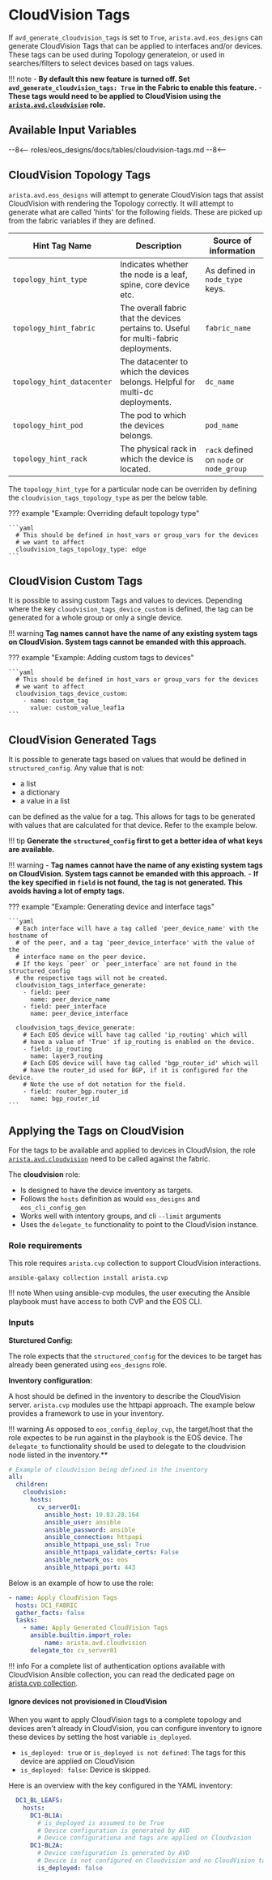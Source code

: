 # CloudVision Tags

If  `avd_generate_cloudvision_tags` is set to `True`, `arista.avd.eos_designs` can generate CloudVision Tags that can be applied to interfaces and/or devices. These tags can be used during Topology generateion, or used in searches/filters to select devices based on tags values.

!!! note
    - **By default this new feature is turned off. Set `avd_generate_cloudvision_tags: True` in the Fabric to enable this feature.**
    - **These tags would need to be applied to CloudVision using the [`arista.avd.cloudvision`](../../../cloudvision/README.md) role.**

## Available Input Variables

--8<--
roles/eos_designs/docs/tables/cloudvision-tags.md
--8<--

## CloudVision Topology Tags

`arista.avd.eos_designs` will attempt to generate CloudVision tags that assist CloudVision with rendering the Topology correctly.
It will attempt to generate what are called 'hints' for the following fields. These are picked up from the fabric variables if they are defined.

| Hint Tag Name | Description | Source of information |
| ---------- | ----------- |--------------------- |
| `topology_hint_type` | Indicates whether the node is a leaf, spine, core device etc. | As defined in `node_type` keys. |
| `topology_hint_fabric` | The overall fabric that the devices pertains to. Useful for multi-fabric deployments. | `fabric_name` |
| `topology_hint_datacenter` | The datacenter to which the devices belongs. Helpful for multi-dc deployments. | `dc_name` |
| `topology_hint_pod` | The pod to which the devices belongs. | `pod_name` |
| `topology_hint_rack` | The physical rack in which the device is located. | `rack` defined on `node` or `node_group` |

The `topology_hint_type` for a particular node can be overriden by defining the `cloudvision_tags_topology_type` as per the below table.

??? example "Example: Overriding default topology type"

    ```yaml
      # This should be defined in host_vars or group_vars for the devices
      # we want to affect
      cloudvision_tags_topology_type: edge
    ```

## CloudVision Custom Tags

It is possible to assing custom Tags and values to devices. Depending where the key `cloudvision_tags_device_custom` is defined, the tag can be generated for a whole group or only a single device.

!!! warning
    **Tag names cannot have the name of any existing system tags on CloudVision. System tags cannot be emanded with this approach.**

??? example "Example: Adding custom tags to devices"

    ```yaml
      # This should be defined in host_vars or group_vars for the devices
      # we want to affect
      cloudvision_tags_device_custom:
        - name: custom_tag
          value: custom_value_leaf1a
    ```

## CloudVision Generated Tags

It is possible to generate tags based on values that would be defined in `structured_config`. Any value that is not:

- a list
- a dictionary
- a value in a list

can be defined as the value for a tag. This allows for tags to be generated with values that are calculated for that device. Refer to the example below.

!!! tip
    **Generate the `structured_config` first to get a better idea of what keys are available.**

!!! warning
    - **Tag names cannot have the name of any existing system tags on CloudVision. System tags cannot be emanded with this approach.**
    - **If the key specified in `field` is not found, the tag is not generated. This avoids having a lot of empty tags.**

??? example "Example: Generating device and interface tags"

    ```yaml
      # Each interface will have a tag called 'peer_device_name' with the hostname of
      # of the peer, and a tag 'peer_device_interface' with the value of the
      # interface name on the peer device.
      # If the keys `peer` or `peer_interface` are not found in the structured_config
      # the respective tags will not be created.
      cloudvision_tags_interface_generate:
        - field: peer
          name: peer_device_name
        - field: peer_interface
          name: peer_device_interface

      cloudvision_tags_device_generate:
        # Each EOS device will have tag called 'ip_routing' which will
        # have a value of 'True' if ip_routing is enabled on the device.
        - field: ip_routing
          name: layer3_routing
        # Each EOS device will have tag called 'bgp_router_id' which will
        # have the router_id used for BGP, if it is configured for the device.
        # Note the use of dot notation for the field.
        - field: router_bgp.router_id
          name: bgp_router_id
    ```

## Applying the Tags on CloudVision

For the tags to be available and applied to devices in CloudVision, the role [`arista.avd.cloudvision`](./../../../cloudvision/README.md) need to be called against the fabric.

The **cloudvision** role:

- Is designed to have the device inventory as targets.
- Follows the `hosts` definition as would `eos_designs` and `eos_cli_config_gen`
- Works well with intentory groups, and cli `--limit` arguments
- Uses the `delegate_to` functionality to point to the CloudVision instance.

### Role requirements

This role requires `arista.cvp` collection to support CloudVision interactions.

```shell
ansible-galaxy collection install arista.cvp
```

!!! note
    When using ansible-cvp modules, the user executing the Ansible playbook must have access to both CVP and the EOS CLI.

### Inputs

**Sturctured Config:**

The role expects that the `structured_config` for the devices to be target has already been generated using `eos_designs` role.

**Inventory configuration:**

A host should be defined in the inventory to describe the CloudVision server. `arista.cvp` modules use the httpapi approach. The example below provides a framework to use in your inventory.

!!! warning
    As opposed to `eos_config_deploy_cvp`, the target/host that the role expectes to be run against in the playbook is the EOS device. The `delegate_to` functionality should be used to delegate to the cloudvision node listed in the inventory.**

```yaml
# Example of cloudvision being defined in the inventory
all:
  children:
    cloudvision:
      hosts:
        cv_server01:
          ansible_host: 10.83.28.164
          ansible_user: ansible
          ansible_password: ansible
          ansible_connection: httpapi
          ansible_httpapi_use_ssl: True
          ansible_httpapi_validate_certs: False
          ansible_network_os: eos
          ansible_httpapi_port: 443
```

Below is an example of how to use the role:

```yaml
- name: Apply CloudVision Tags
  hosts: DC1_FABRIC
  gather_facts: false
  tasks:
    - name: Apply Generated CloudVision Tags
      ansible.builtin.import_role:
          name: arista.avd.cloudvision
      delegate_to: cv_server01
```

!!! info
    For a complete list of authentication options available with CloudVision Ansible collection, you can read the dedicated page on [arista.cvp collection](https://cvp.avd.sh/en/latest/docs/how-to/cvp-authentication/).

#### Ignore devices not provisioned in CloudVision

When you want to apply CloudVision tags to a complete topology and devices aren't already in CloudVision, you can configure inventory to ignore these devices by setting the host variable `is_deployed`.

- `is_deployed: true` or `is_deployed is not defined`: The tags for this device are applied on CloudVision
- `is_deployed: false`: Device is skipped.

Here is an overview with the key configured in the YAML inventory:

```yaml
  DC1_BL_LEAFS:
    hosts:
      DC1-BL1A:
        # is_deployed is assumed to be True
        # Device configuration is generated by AVD
        # Device configurationa and tags are applied on Cloudvision
      DC1-BL2A:
        # Device configuration is generated by AVD
        # Device is not configured on Cloudvision and no CloudVision tags are applied.
        is_deployed: false
```
